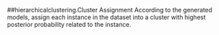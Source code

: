 ##hierarchicalclustering.Cluster Assignment
According to the generated models, assign each instance in the dataset into a cluster with highest posterior probability related to the instance.